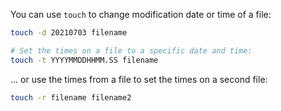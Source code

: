 You can use `touch` to change modification date or time of a file:
```bash
touch -d 20210703 filename

# Set the times on a file to a specific date and time:
touch -t YYYYMMDDHHMM.SS filename
```


... or use the times from a file to set the times on a second file:

```bash
touch -r filename filename2
```
